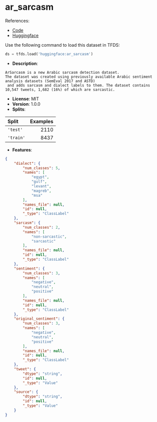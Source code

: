 # ar_sarcasm

References:

*   [Code](https://huggingface.co/datasets/ar_sarcasm/tree/main)
*   [Huggingface](https://huggingface.co/datasets/ar_sarcasm)



Use the following command to load this dataset in TFDS:

```python
ds = tfds.load('huggingface:ar_sarcasm')
```

*   **Description**:

```
ArSarcasm is a new Arabic sarcasm detection dataset.
The dataset was created using previously available Arabic sentiment analysis datasets (SemEval 2017 and ASTD)
 and adds sarcasm and dialect labels to them. The dataset contains 10,547 tweets, 1,682 (16%) of which are sarcastic.
```

*   **License**: MIT
*   **Version**: 1.0.0
*   **Splits**:

Split  | Examples
:----- | -------:
`'test'` | 2110
`'train'` | 8437

*   **Features**:

```json
{
    "dialect": {
        "num_classes": 5,
        "names": [
            "egypt",
            "gulf",
            "levant",
            "magreb",
            "msa"
        ],
        "names_file": null,
        "id": null,
        "_type": "ClassLabel"
    },
    "sarcasm": {
        "num_classes": 2,
        "names": [
            "non-sarcastic",
            "sarcastic"
        ],
        "names_file": null,
        "id": null,
        "_type": "ClassLabel"
    },
    "sentiment": {
        "num_classes": 3,
        "names": [
            "negative",
            "neutral",
            "positive"
        ],
        "names_file": null,
        "id": null,
        "_type": "ClassLabel"
    },
    "original_sentiment": {
        "num_classes": 3,
        "names": [
            "negative",
            "neutral",
            "positive"
        ],
        "names_file": null,
        "id": null,
        "_type": "ClassLabel"
    },
    "tweet": {
        "dtype": "string",
        "id": null,
        "_type": "Value"
    },
    "source": {
        "dtype": "string",
        "id": null,
        "_type": "Value"
    }
}
```


